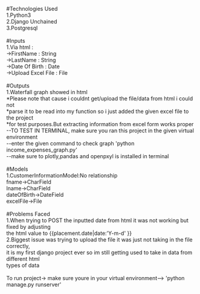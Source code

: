 #Technologies Used <br />
1.Python3 <br />
2.Django Unchained <br />
3.Postgresql <br />
<br /> 
#Inputs<br />
1.Via html :<br />
           ->FirstName          : String <br />
           ->LastName           : String <br />
           ->Date Of Birth      : Date   <br />
           ->Upload Excel File  : File   <br />
<br />
#Outputs<br />
1.Waterfall graph showed in html <br />
*Please note that cause i couldnt get/upload the file/data from html i could not          <br />
*parse it to be read into my function so i just added the given excel file to the project <br />
*for test purposes.But extracting information from excel form works proper                <br />
--TO TEST IN TERMINAL, make sure you ran this project in the given virtual environment    <br />
--enter the given command to check graph 'python income_expenses_graph.py'                <br />
--make sure to plotly,pandas and openpxyl is installed in terminal                        <br />
<br />
#Models <br />
1.CustomerInformationModel:No relationship <br />
  fname->CharField                         <br />
  lname->CharField                         <br />
  dateOfBirth->DateField                   <br />
  excelFile->File                          <br />
<br />
#Problems Faced <br />
1.When trying to POST the inputted date from html it was not working but fixed by adjusting      <br />
the html value to {{placement.date|date:'Y-m-d' }}                                               <br />
2.Biggest issue was trying to upload the file it was just not taking in the file correctly,      <br />
it is my first django project ever so im still getting used to take in data from different html  <br />
types of data                                                                                    <br />
<br />
To run project-> make sure youre in your virtual environment--> 'python manage.py runserver' <br />
<br />




